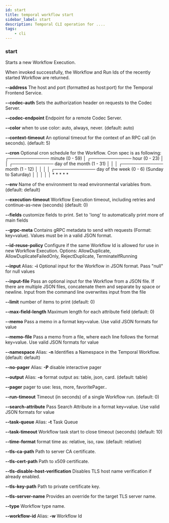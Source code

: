 ```yaml
---
id: start
title: temporal workflow start
sidebar_label: start
description: Temporal CLI operation for ....
tags:
	- cli
---
```


### start

Starts a new Workflow Execution.

When invoked successfully, the Workflow and Run Ids of the recently started Workflow are returned.

**--address**
The host and port (formatted as host:port) for the Temporal Frontend Service.

**--codec-auth**
Sets the authorization header on requests to the Codec Server.

**--codec-endpoint**
Endpoint for a remote Codec Server.

**--color**
when to use color: auto, always, never. (default: auto)

**--context-timeout**
An optional timeout for the context of an RPC call (in seconds). (default: 5)

**--cron**
Optional cron schedule for the Workflow. Cron spec is as following:
	┌───────────── minute (0 - 59) 
	│ ┌───────────── hour (0 - 23) 
	│ │ ┌───────────── day of the month (1 - 31) 
	│ │ │ ┌───────────── month (1 - 12) 
	│ │ │ │ ┌───────────── day of the week (0 - 6) (Sunday to Saturday) 
	│ │ │ │ │ 
	* * * * *

**--env**
Name of the environment to read environmental variables from. (default: default)

**--execution-timeout**
Workflow Execution timeout, including retries and continue-as-new (seconds) (default: 0)

**--fields**
customize fields to print. Set to 'long' to automatically print more of main fields

**--grpc-meta**
Contains gRPC metadata to send with requests (Format: key=value). Values must be in a valid JSON format.

**--id-reuse-policy**
Configure if the same Workflow Id is allowed for use in new Workflow Execution. Options: AllowDuplicate, AllowDuplicateFailedOnly, RejectDuplicate, TerminateIfRunning

**--input**
Alias: **-i**
Optional input for the Workflow in JSON format. Pass "null" for null values

**--input-file**
Pass an optional input for the Workflow from a JSON file. If there are multiple JSON files, concatenate them and separate by space or newline. Input from the command line overwrites input from the file

**--limit**
number of items to print (default: 0)

**--max-field-length**
Maximum length for each attribute field (default: 0)

**--memo**
Pass a memo in a format key=value. Use valid JSON formats for value

**--memo-file**
Pass a memo from a file, where each line follows the format key=value. Use valid JSON formats for value

**--namespace**
Alias: **-n**
Identifies a Namespace in the Temporal Workflow. (default: default)

**--no-pager**
Alias: **-P**
disable interactive pager

**--output**
Alias: **-o**
format output as: table, json, card. (default: table)

**--pager**
pager to use: less, more, favoritePager..

**--run-timeout**
Timeout (in seconds) of a single Workflow run. (default: 0)

**--search-attribute**
Pass Search Attribute in a format key=value. Use valid JSON formats for value

**--task-queue**
Alias: **-t**
Task Queue

**--task-timeout**
Workflow task start to close timeout (seconds) (default: 10)

**--time-format**
format time as: relative, iso, raw. (default: relative)

**--tls-ca-path**
Path to server CA certificate.

**--tls-cert-path**
Path to x509 certificate.

**--tls-disable-host-verification**
Disables TLS host name verification if already enabled.

**--tls-key-path**
Path to private certificate key.

**--tls-server-name**
Provides an override for the target TLS server name.

**--type**
Workflow type name.

**--workflow-id**
Alias: **-w**
Workflow Id

